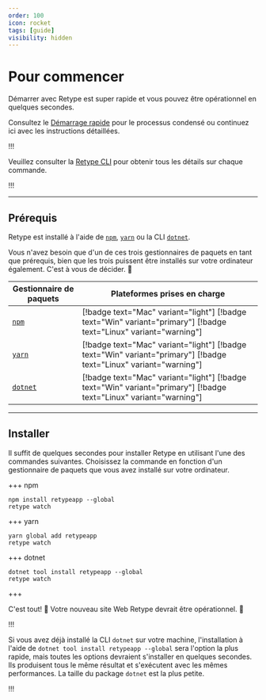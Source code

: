 ```yaml
---
order: 100
icon: rocket
tags: [guide]
visibility: hidden
---
```

# Pour commencer

Démarrer avec Retype est super rapide et vous pouvez être opérationnel en quelques secondes.

Consultez le [Démarrage rapide](/README.md#quick-start) pour le processus condensé ou continuez ici avec les instructions détaillées.

!!!

Veuillez consulter la [Retype CLI](cli.md) pour obtenir tous les détails sur chaque commande.

!!!

---

## Prérequis

Retype est installé à l'aide de [`npm`](https://www.npmjs.com/get-npm), [`yarn`](https://classic.yarnpkg.com/en/docs/install/) ou la CLI [`dotnet`](https://dotnet.microsoft.com/download/dotnet-core).

Vous n'avez besoin que d'un de ces trois gestionnaires de paquets en tant que prérequis, bien que les trois puissent être installés sur votre ordinateur également. C'est à vous de décider. :raised_hands:

| Gestionnaire de paquets | Plateformes prises en charge |
| --- | --- |
| [`npm`](https://www.npmjs.com/get-npm) | [!badge text="Mac" variant="light"] [!badge text="Win" variant="primary"] [!badge text="Linux" variant="warning"]
| [`yarn`](https://classic.yarnpkg.com/en/docs/install/) | [!badge text="Mac" variant="light"] [!badge text="Win" variant="primary"] [!badge text="Linux" variant="warning"]
| [`dotnet`](https://dotnet.microsoft.com/download/dotnet-core) | [!badge text="Mac" variant="light"] [!badge text="Win" variant="primary"] [!badge text="Linux" variant="warning"]

---

## Installer

Il suffit de quelques secondes pour installer Retype en utilisant l'une des commandes suivantes. Choisissez la commande en fonction d'un gestionnaire de paquets que vous avez installé sur votre ordinateur.

+++ npm
```
npm install retypeapp --global
retype watch
```
+++ yarn
```
yarn global add retypeapp
retype watch
```
+++ dotnet
```
dotnet tool install retypeapp --global
retype watch
```
+++

C'est tout! :tada: Votre nouveau site Web Retype devrait être opérationnel. :tada:

!!!

Si vous avez déjà installé la CLI `dotnet` sur votre machine, l'installation à l'aide de `dotnet tool install retypeapp --global` sera l'option la plus rapide, mais toutes les options devraient s'installer en quelques secondes. Ils produisent tous le même résultat et s'exécutent avec les mêmes performances. La taille du package `dotnet` est la plus petite.

!!!